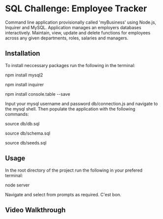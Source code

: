 # SQL Challenge: Employee Tracker

Command line application provisionally called 'myBusiness' using Node.js, Inquirer and MySQL. Application manages an employers databases interactively. Maintain, view, update and delete functions for employees across any given departments, roles, salaries and managers.

## Installation

To install neccessary packages run the following in the terminal:

npm install mysql2

npm install inquirer

npm install console.table --save

Input your mysql username and password db/connection.js and navigate to the mysql shell. Then populate the application with the following commands:

source db/db.sql

source db/schema.sql

source db/seeds.sql

## Usage

In the root directory of the project run the following in your prefered terminal:

node server

Navigate and select from prompts as required. C'est bon.

## Video Walkthrough


